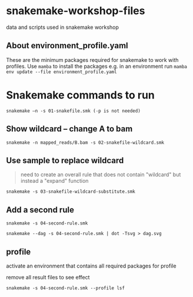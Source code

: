 # snakemake-workshop-files
data and scripts used in snakemake workshop

## About environment_profile.yaml
These are the minimum packages required for snakemake to work with profiles. Use `mamba` to install the packages e.g. in an environment run `mamba env update --file environment_profile.yaml`

# Snakemake commands to run 
    snakemake –n -s 01-snakefile.smk (-p is not needed)

## Show wildcard – change A to bam
    snakemake -n mapped_reads/B.bam -s 02-snakefile-wildcard.smk

## Use sample to replace wildcard
> need to create an overall rule that does not contain "wildcard" but instead a "expand" function

    snakemake -s 03-snakefile-wildcard-substitute.smk

## Add a second rule 
    snakemake -s 04-second-rule.smk 

    snakemake --dag -s 04-second-rule.smk | dot -Tsvg > dag.svg

## profile 
activate an environment that contains all required packages for profile 

remove all result files to see effect

    snakemake -s 04-second-rule.smk --profile lsf